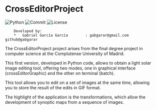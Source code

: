 # CrossEditorProject

![Python](https://img.shields.io/badge/python-v3.7.8-blue)
![Commit](https://img.shields.io/badge/last%20commit-january%202021-yellow)
![License](https://img.shields.io/badge/license-MIT-orange)

```
	Developed by: 
	*	Gabriel García García        : gabgarar@gmail.com   			github@gabgarar
```
The CrossEditorProject project arises from the final degree project in computer science at the Complutense University of Madrid.

This first version, developed in Python code, allows to obtain a light solar image editing tool, offering two modes, one in graphical interface (crossEditorGraphic) and the other on terminal (batch).

This tool allows you to edit on a set of images at the same time, allowing you to store the result of the edits in GIF format.

The highlight of the application is the transformations, which allow the development of synoptic maps from a sequence of images.


